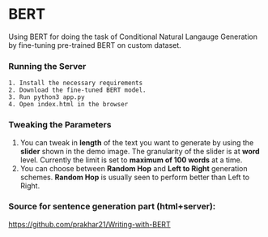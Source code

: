 # BERT
Using BERT for doing the task of Conditional Natural Langauge Generation by fine-tuning pre-trained BERT on custom dataset. 

### Running the Server
```
1. Install the necessary requirements
2. Download the fine-tuned BERT model.
3. Run python3 app.py
4. Open index.html in the browser
```

### Tweaking the Parameters
1. You can tweak in __length__ of the text you want to generate by using the __slider__ shown in the demo image. The granularity of the slider is at __word__ level. Currently the limit is set to __maximum of 100 words__ at a time.
2. You can choose between __Random Hop__ and __Left to Right__ generation schemes. __Random Hop__ is usually seen to perform better than Left to Right.

### Source for sentence generation part (html+server):

https://github.com/prakhar21/Writing-with-BERT

